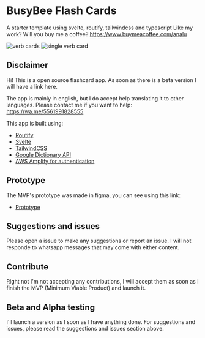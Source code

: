 # BusyBee Flash Cards

A starter template using svelte, routify, tailwindcss and typescript
Like my work? Will you buy me a coffee?
https://www.buymeacoffee.com/analu

![verb cards](https://imgur.com/tmQ0eq1)
![single verb card](https://imgur.com/t5oApgU)

## Disclaimer

Hi! This is a open source flashcard app. As soon as there is a beta version I will have a link here.

The app is mainly in english, but I do accept help translating it to other languages.
Please contact me if you want to help:
https://wa.me/5561991828555

This app is built using:
* [Routify](https://routify.dev/)
* [Svelte](https://svelte.dev/)
* [TailwindCSS](https://tailwindcss.com/)
* [Google Dictionary API](https://dictionaryapi.dev/)
* [AWS Amplify for authentication](https://docs.amplify.aws/lib/auth/getting-started/q/platform/js)

## Prototype
The MVP's prototype was made in figma, you can see using this link:
* [Prototype](https://www.figma.com/proto/ZLD9K26EtPg5muzBH9h2lF/Cards-app?node-id=1%3A22&viewport=547%2C279%2C0.33948424458503723&scaling=scale-down)

## Suggestions and issues
Please open a issue to make any suggestions or report an issue. I will 
not responde to whatsapp messages that may come with either content.

## Contribute
Right not I'm not accepting any contributions, I will accept them as soon
as I finish the MVP (Minimum Viable Product) and launch it.

## Beta and Alpha testing
I'll  launch a version as I soon as I have anything done. For suggestions
and issues, please read the suggestions and issues section above.
